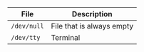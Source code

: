 ---
---

| File | Description |
| --- | --- |
| `/dev/null` | File that is always empty |
| `/dev/tty` | Terminal |
